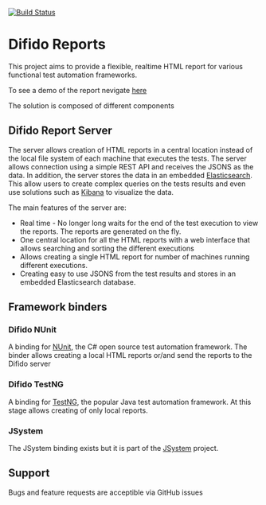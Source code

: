 [![Build Status](https://travis-ci.org/Top-Q/difido-reports.svg?branch=master)](https://travis-ci.org/Top-Q/difido-reports)

Difido Reports
================

This project aims to provide a flexible, realtime HTML report for various functional test automation frameworks.

To see a demo of the report nevigate [here](http://top-q.github.io/difido-reports/demo/)

The solution is composed of different components

## Difido Report Server
The server allows creation of HTML reports in a central location instead of the local file system of each machine that executes the tests. 
The server allows connection using a simple REST API and receives the JSONS as the data. In addition, the server stores the data in an embedded [Elasticsearch](https://www.elastic.co/). This allow users to create complex queries on the tests results and even use solutions such as [Kibana](https://www.elastic.co/products/kibana) to visualize the data. 

The main features of the server are:
* Real time - No longer long waits for the end of the test execution to view the reports. The reports are generated on the fly.
* One central location for all the HTML reports with a web interface that allows searching and sorting the different executions
* Allows creating a single HTML report for number of machines running different executions. 
* Creating easy to use JSONS from the test results and stores in an embedded Elasticsearch database. 

## Framework binders

### Difido NUnit
A binding for [NUnit](http://www.nunit.org/), the C# open source test automation framework. The binder allows creating a local HTML reports or/and send the reports to the Difido server 

### Difido TestNG
A binding for [TestNG](http://testng.org/doc/index.html), the popular Java test automation framework. At this stage allows creating of only local reports. 

### JSystem
The JSystem binding exists but it is part of the [JSystem](http://jsystem.org/) project. 


## Support
Bugs and feature requests are acceptible via GitHub issues


